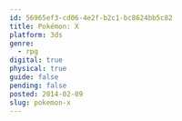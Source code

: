 ```yaml
---
id: 56965ef3-cd06-4e2f-b2c1-bc8624bb5c82
title: Pokémon: X
platform: 3ds
genre:
  - rpg
digital: true
physical: true
guide: false
pending: false
posted: 2014-02-09
slug: pokemon-x
---
```

